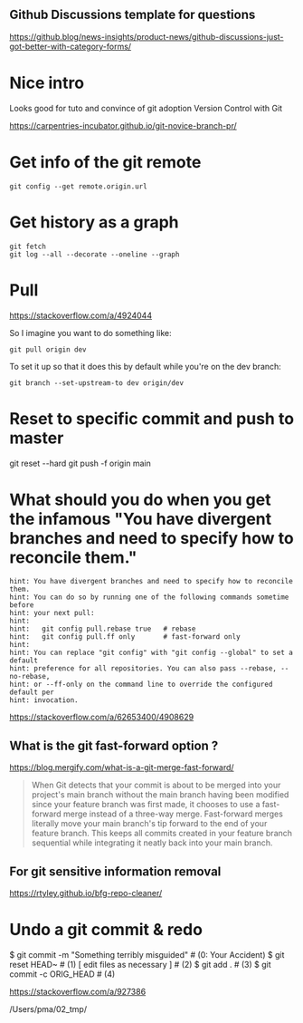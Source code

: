 ## Github Discussions template for questions

https://github.blog/news-insights/product-news/github-discussions-just-got-better-with-category-forms/



# Nice intro

Looks good for tuto and convince of git adoption Version Control with Git

https://carpentries-incubator.github.io/git-novice-branch-pr/
# Get info of the git remote

`git config --get remote.origin.url`

# Get history as a graph

```
git fetch
git log --all --decorate --oneline --graph
```


# Pull

https://stackoverflow.com/a/4924044

So I imagine you want to do something like:

`git pull origin dev`

To set it up so that it does this by default while you're on the dev branch:

`git branch --set-upstream-to dev origin/dev`


# Reset to specific commit and push to master 

 git reset --hard <commit-hash>
 git push -f origin main
 

# What should you do when you get the infamous "You have divergent branches and need to specify how to reconcile them."

```
hint: You have divergent branches and need to specify how to reconcile them.
hint: You can do so by running one of the following commands sometime before
hint: your next pull:
hint: 
hint:   git config pull.rebase true   # rebase
hint:   git config pull.ff only       # fast-forward only
hint: 
hint: You can replace "git config" with "git config --global" to set a default
hint: preference for all repositories. You can also pass --rebase, --no-rebase,
hint: or --ff-only on the command line to override the configured default per
hint: invocation.
```

https://stackoverflow.com/a/62653400/4908629


## What is the git fast-forward option ?
https://blog.mergify.com/what-is-a-git-merge-fast-forward/

> When Git detects that your commit is about to be merged into your project's main branch without the main branch having been modified since your feature branch was first made, it chooses to use a fast-forward merge instead of a three-way merge. Fast-forward merges literally move your main branch's tip forward to the end of your feature branch. This keeps all commits created in your feature branch sequential while integrating it neatly back into your main branch.
> 
> 

## For git sensitive information removal

https://rtyley.github.io/bfg-repo-cleaner/


# Undo a git commit & redo  

$ git commit -m "Something terribly misguided" # (0: Your Accident)
$ git reset HEAD~                              # (1)
[ edit files as necessary ]                    # (2)
$ git add .                                    # (3)
$ git commit -c ORIG_HEAD                      # (4)

https://stackoverflow.com/a/927386





/Users/pma/02_tmp/